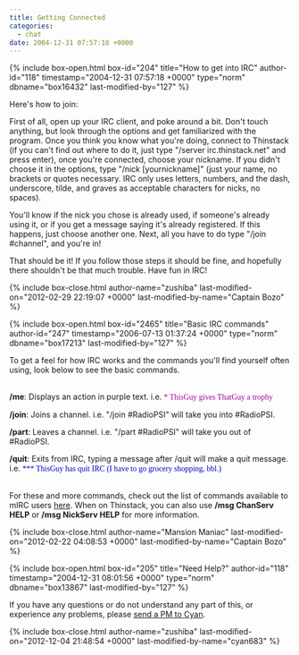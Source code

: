 ```yaml
---
title: Getting Connected
categories:
  - chat
date: 2004-12-31 07:57:18 +0000
---
```

{% include box-open.html box-id="204" title="How to get into IRC" author-id="118" timestamp="2004-12-31 07:57:18 +0000" type="norm" dbname="box16432" last-modified-by="127" %}
<p>
Here's how to join:
</p>

<p>
First of all, open up your IRC client, and poke around a bit.  Don't touch anything, but look through the options and get familiarized with the program.  Once you think you know what you're doing, connect to Thinstack (if you can't find out where to do it, just type "/server irc.thinstack.net" and press enter), once you're connected, choose your nickname.  If you didn't choose it in the options, type "/nick [yournickname]" (just your name, no brackets or quotes necessary.  IRC only uses letters, numbers, and the dash, underscore, tilde, and graves as acceptable characters for nicks, no spaces).
</p>

<p>
You'll know if the nick you chose is already used, if someone's already using it, or if you get a message saying it's already registered. If this happens, just choose another one. Next, all you have to do type "/join #channel", and you're in!
</p>

<p>
That should be it! If you follow those steps it should be fine, and hopefully there shouldn't be that much trouble. Have fun in IRC!
</p>
{% include box-close.html author-name="zushiba" last-modified-on="2012-02-29 22:19:07 +0000" last-modified-by-name="Captain Bozo" %}

{% include box-open.html box-id="2465" title="Basic IRC commands" author-id="247" timestamp="2006-07-13 01:37:24 +0000" type="norm" dbname="box17213" last-modified-by="127" %}
<p>
To get a feel for how IRC works and the commands you'll find yourself often using, look below to see the basic commands.<BR /><BR />
</p>

<p>
<b>/me</b>: Displays an action in purple text.  i.e. <FONT COLOR="#9C009C" FACE="FIXEDSYS">* ThisGuy gives ThatGuy a trophy</FONT>
</p>

<p>
<b>/join</b>: Joins a channel.  i.e. "/join #RadioPSI" will take you into #RadioPSI.
</p>

<p>
<b>/part</b>: Leaves a channel.  i.e. "/part #RadioPSI" will take you out of #RadioPSI.
</p>

<p>
<b>/quit</b>: Exits from IRC, typing a message after /quit will make a quit message.  i.e. <FONT COLOR="#0000BF" FACE="FIXEDSYS">*** ThisGuy has quit IRC (I have to go grocery shopping, bbl.)</FONT><BR /><BR />
</p>

<p>
For these and more commands, check out the list of commands available to mIRC users <a href="http://mirc.com/cmds.html">here</a>.  When on Thinstack, you can also use <b>/msg ChanServ HELP</b> or <b>/msg NickServ HELP</b> for more information.
</p>
{% include box-close.html author-name="Mansion Maniac" last-modified-on="2012-02-22 04:08:53 +0000" last-modified-by-name="Captain Bozo" %}

{% include box-open.html box-id="205" title="Need Help?" author-id="118" timestamp="2004-12-31 08:01:56 +0000" type="norm" dbname="box13867" last-modified-by="127" %}
<p>
If you have any questions or do not understand any part of this, or experience any problems, please <a href="http://forum.starmen.net/members/5884">send a PM to Cyan</a>.
</p>
{% include box-close.html author-name="zushiba" last-modified-on="2012-12-04 21:48:54 +0000" last-modified-by-name="cyan683" %}
